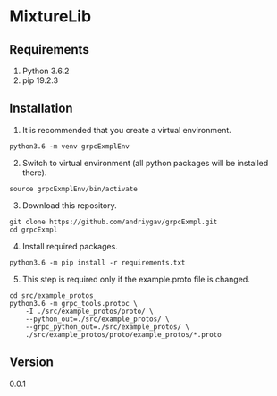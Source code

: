 # MixtureLib

## Requirements
1. Python 3.6.2
2. pip 19.2.3

## Installation
1. It is recommended that you create a virtual environment.
```
python3.6 -m venv grpcExmplEnv
```
2. Switch to virtual environment (all python packages will be installed there).
```
source grpcExmplEnv/bin/activate
```
3. Download this repository.
```
git clone https://github.com/andriygav/grpcExmpl.git
cd grpcExmpl
```
4. Install required packages.
```
python3.6 -m pip install -r requirements.txt
```
5. This step is required only if the example.proto file is changed.
```
cd src/example_protos
python3.6 -m grpc_tools.protoc \
    -I ./src/example_protos/proto/ \
    --python_out=./src/example_protos/ \
    --grpc_python_out=./src/example_protos/ \
    ./src/example_protos/proto/example_protos/*.proto
```

## Version
0.0.1
